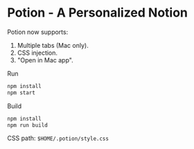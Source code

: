 # Potion - A Personalized Notion

Potion now supports:
1. Multiple tabs (Mac only).
1. CSS injection.
1. "Open in Mac app".

Run

```bash
npm install
npm start
```

Build

```bash
npm install
npm run build
```

CSS path: `$HOME/.potion/style.css`
